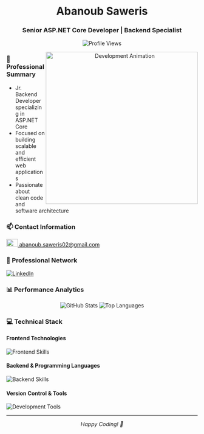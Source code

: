 <h1 align="center">Abanoub Saweris</h1>
<h3 align="center">Senior ASP.NET Core Developer | Backend Specialist</h3>

<p align="center">
  <img src="https://komarev.com/ghpvc/?username=AbanoubPhelopos&label=Profile%20views&color=0e75b6&style=flat" alt="Profile Views" />
</p>

<div align="center">
  <img align="right" alt="Development Animation" width="400" src="https://cdn.dribbble.com/users/1162077/screenshots/3848914/programmer.gif">
</div>

### 🚀 Professional Summary
- Jr. Backend Developer specializing in ASP.NET Core
- Focused on building scalable and efficient web applications
- Passionate about clean code and software architecture

### 📫 Contact Information
<div align="left">
  <a href="mailto:abanoub.saweris02@gmail.com">
    <img src="https://skillicons.dev/icons?i=gmail" width="30" height="20" alt="Gmail"/> abanoub.saweris02@gmail.com
  </a>
</div>

### 🤝 Professional Network
<div align="left"> 
  <a href="https://www.linkedin.com/in/abanoub-saweris/" target="_blank">
    <img src="https://img.shields.io/badge/LinkedIn-0077B5?style=for-the-badge&logo=linkedin&logoColor=white" alt="LinkedIn"/>
  </a>
</div>

### 📊 Performance Analytics
<div align="center">
  <img src="https://github-readme-stats.vercel.app/api?username=AbanoubPhelopos&theme=radical&hide_border=false&include_all_commits=true&count_private=true" alt="GitHub Stats"/>
  
  <img src="https://github-readme-stats.vercel.app/api/top-langs/?username=AbanoubPhelopos&theme=radical&hide_border=false&include_all_commits=true&count_private=true&layout=compact" alt="Top Languages"/>
</div>


### 💻 Technical Stack
<div align="left">
    <h4>Frontend Technologies</h4>
    <img src="https://skillicons.dev/icons?i=bootstrap,html,css" alt="Frontend Skills"/>
    <h4>Backend & Programming Languages</h4>
    <img src="https://skillicons.dev/icons?i=dotnet,cs,cpp,c,java" alt="Backend Skills"/>
    <h4>Version Control & Tools</h4>
    <img src="https://skillicons.dev/icons?i=github,git" alt="Development Tools"/>
</div>

---
<div align="center">
  <i>Happy Coding! 🚀</i>
</div>
